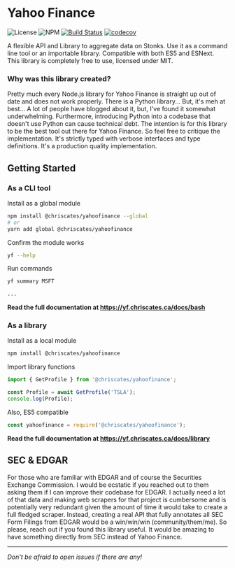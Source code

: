 # Yahoo Finance

![License](https://img.shields.io/badge/license-MIT-blue.svg)
![NPM](https://img.shields.io/badge/version-1.0.4-blue.svg)
[![Build Status](https://travis-ci.org/ChrisCates/YahooFinance.svg?branch=master)](https://travis-ci.org/ChrisCates/YahooFinance)
[![codecov](https://codecov.io/gh/ChrisCates/YahooFinance/branch/master/graph/badge.svg?token=SA6QDBGQGZ)](undefined)

A flexible API and Library to aggregate data on Stonks. Use it as a command line tool or an importable library. Compatible with both ES5 and ESNext. This library is completely free to use, licensed under MIT.

### Why was this library created?

Pretty much every Node.js library for Yahoo Finance is straight up out of date and does not work properly. There is a Python library... But, it's meh at best... A lot of people have blogged about it, but, I've found it somewhat underwhelming. Furthermore, introducing Python into a codebase that doesn't use Python can cause technical debt. The intention is for this library to be the best tool out there for Yahoo Finance. So feel free to critique the implementation. It's strictly typed with verbose interfaces and type definitions. It's a production quality implementation.

## Getting Started

### As a CLI tool

Install as a global module

```bash
npm install @chriscates/yahoofinance --global
# or
yarn add global @chriscates/yahoofinance
```

Confirm the module works

```bash
yf --help
```

Run commands

```bash
yf summary MSFT

...
```

**Read the full documentation at https://yf.chriscates.ca/docs/bash**

### As a library

Install as a local module

```bash
npm install @chriscates/yahoofinance
```

Import library functions

```typescript
import { GetProfile } from '@chriscates/yahoofinance';

const Profile = await GetProfile('TSLA');
console.log(Profile);
```

Also, ES5 compatible

```typescript
const yahoofinance = require('@chriscates/yahoofinance');
```

**Read the full documentation at https://yf.chriscates.ca/docs/library**

## SEC &amp; EDGAR

For those who are familiar with EDGAR and of course the Securities Exchange Commission. I would be ecstatic if you reached out to them asking them if I can improve their codebase for EDGAR. I actually need a lot of that data and making web scrapers for that project is cumbersome and is potentially very redundant given the amount of time it would take to create a full fledged scraper. Instead, creating a real API that fully annotates all SEC Form Filings from EDGAR would be a win/win/win (community/them/me). So please, reach out if you found this library useful. It would be amazing to have something directly from SEC instead of Yahoo Finance.

---

*Don't be afraid to open issues if there are any!*

